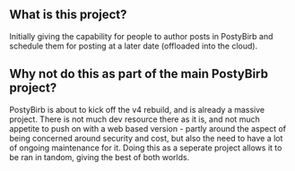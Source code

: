 ## What is this project?

Initially giving the capability for people to author posts in PostyBirb and schedule them for posting at a later date (offloaded into the cloud).

## Why not do this as part of the main PostyBirb project?

PostyBirb is about to kick off the v4 rebuild, and is already a massive project. There is not much dev resource there as it is, and not much appetite to push on with a web based version - partly around the aspect of being concerned around security and cost, but also the need to have a lot of ongoing maintenance for it. Doing this as a seperate project allows it to be ran in tandom, giving the best of both worlds.
